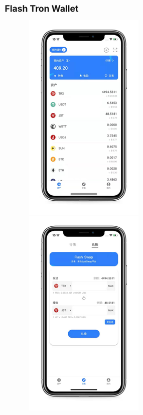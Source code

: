 # Flash Tron Wallet 

<center class="half">
<img src="asset/doc/ft-wallet01.jpeg"  width="350" alt="image-01" style="display: inline-block" /><img src="asset/doc/ft-wallet03.jpeg"  width="350" alt="image-03" style="display: inline-block" />
</center>

